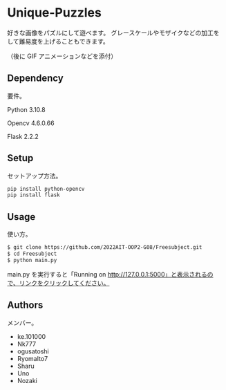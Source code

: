 # Unique-Puzzles

好きな画像をパズルにして遊べます。
グレースケールやモザイクなどの加工をして難易度を上げることもできます。

（後に GIF アニメーションなどを添付）

## Dependency

要件。

Python 3.10.8

Opencv 4.6.0.66

Flask 2.2.2

## Setup

セットアップ方法。

```bash
pip install python-opencv
pip install flask
```

## Usage

使い方。

```bash
$ git clone https://github.com/2022AIT-OOP2-G08/Freesubject.git
$ cd Freesubject
$ python main.py
```

main.py を実行すると「Running on http://127.0.0.1:5000」と表示されるので、リンクをクリックしてください。

## Authors

メンバー。

- ke.101000
- Nk777
- ogusatoshi
- RyomaIto7
- Sharu
- Uno
- Nozaki
